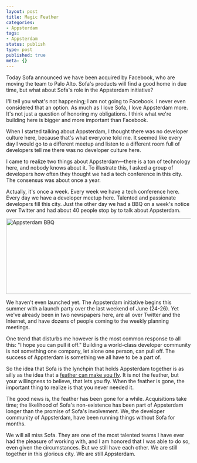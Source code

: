 ```yaml
---
layout: post
title: Magic Feather
categories:
- Appsterdam
tags:
- Appsterdam
status: publish
type: post
published: true
meta: {}
---
```

Today Sofa announced we have been acquired by Facebook, who are moving the team to Palo Alto. Sofa's products will find a good home in due time, but what about Sofa's role in the Appsterdam initiative?

I'll tell you what's not happening; I am not going to Facebook. I never even considered that an option. As much as I love Sofa, I love Appsterdam more. It's not just a question of honoring my obligations. I think what we're building here is bigger and more important than Facebook.

When I started talking about Appsterdam, I thought there was no developer culture here, because that's what everyone told me. It seemed like every day I would go to a different meetup and listen to a different room full of developers tell me there was no developer culture here.

I came to realize two things about Appsterdam—there is a ton of technology here, and nobody knows about it. To illustrate this, I asked a group of developers how often they thought we had a tech conference in this city. The consensus was about once a year.

Actually, it's once a week. Every week we have a tech conference here. Every day we have a developer meetup here. Talented and passionate developers fill this city. Just the other day we had a BBQ on a week's notice over Twitter and had about 40 people stop by to talk about Appsterdam.

<img style="display:block; margin-left:auto; margin-right:auto;" src="http://mur.mu.rs/wp-content/uploads/mur.mu.rs/2011/06/Appsterdammers.jpg" alt="Appsterdam BBQ" title="Appsterdammers.JPG" border="0" width="600" height="206" />

We haven't even launched yet. The Appsterdam initiative begins this summer with a launch party over the last weekend of June (24-26). Yet we've already been in two newspapers here, are all over Twitter and the Internet, and have dozens of people coming to the weekly planning meetings.

One trend that disturbs me however is the most common response to all this: "I hope you can pull it off." Building a world-class developer community is not something one company, let alone one person, can pull off. The success of Appsterdam is something we all have to be a part of.

So the idea that Sofa is the lynchpin that holds Appsterdam together is as silly as the idea that a <a href="http://www.youtube.com/watch?v=r623CNbP_Jk">feather can make you fly</a>. It is not the feather, but your willingness to believe, that lets you fly. When the feather is gone, the important thing to realize is that you never needed it.

The good news is, the feather has been gone for a while. Acquisitions take time; the likelihood of Sofa's non-existence has been part of Appsterdam longer than the promise of Sofa's involvement. We, the developer community of Appsterdam, have been running things without Sofa for months.

We will all miss Sofa. They are one of the most talented teams I have ever had the pleasure of working with, and I am honored that I was able to do so, even given the circumstances. But we still have each other. We are still together in this glorious city. We are still Appsterdam.
